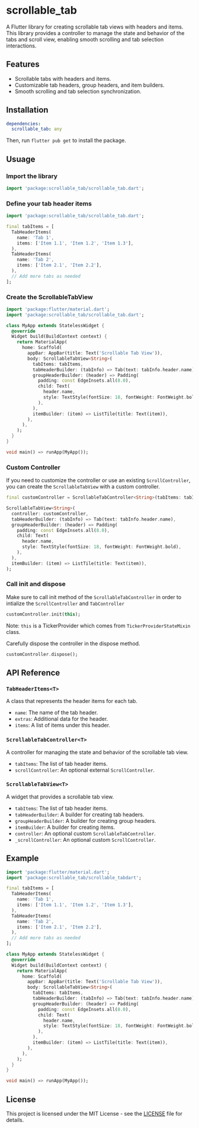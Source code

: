 # scrollable_tab

A Flutter library for creating scrollable tab views with headers and items. This library provides a controller to manage the state and behavior of the tabs and scroll view, enabling smooth scrolling and tab selection interactions.

## Features

- Scrollable tabs with headers and items.
- Customizable tab headers, group headers, and item builders.
- Smooth scrolling and tab selection synchronization.

## Installation

```yaml
dependencies:
  scrollable_tab: any
```

Then, run `flutter pub get` to install the package.

## Usuage

### Import the library

```dart
import 'package:scrollable_tab/scrollable_tab.dart';
```

### Define your tab header items

```dart
import 'package:scrollable_tab/scrollable_tab.dart';

final tabItems = [
  TabHeaderItems(
    name: 'Tab 1',
    items: ['Item 1.1', 'Item 1.2', 'Item 1.3'],
  ),
  TabHeaderItems(
    name: 'Tab 2',
    items: ['Item 2.1', 'Item 2.2'],
  ),
  // Add more tabs as needed
];
```

### Create the ScrollableTabView

```dart
import 'package:flutter/material.dart';
import 'package:scrollable_tab/scrollable_tab.dart';

class MyApp extends StatelessWidget {
  @override
  Widget build(BuildContext context) {
    return MaterialApp(
      home: Scaffold(
        appBar: AppBar(title: Text('Scrollable Tab View')),
        body: ScrollableTabView<String>(
          tabItems: tabItems,
          tabHeaderBuilder: (tabInfo) => Tab(text: tabInfo.header.name),
          groupHeaderBuilder: (header) => Padding(
            padding: const EdgeInsets.all(8.0),
            child: Text(
              header.name,
              style: TextStyle(fontSize: 18, fontWeight: FontWeight.bold),
            ),
          ),
          itemBuilder: (item) => ListTile(title: Text(item)),
        ),
      ),
    );
  }
}

void main() => runApp(MyApp());
```

### Custom Controller

If you need to customize the controller or use an existing `ScrollController`, you can create the `ScrollableTabView` with a custom controller.

```dart
final customController = ScrollableTabController<String>(tabItems: tabItems);

ScrollableTabView<String>(
  controller: customController,
  tabHeaderBuilder: (tabInfo) => Tab(text: tabInfo.header.name),
  groupHeaderBuilder: (header) => Padding(
    padding: const EdgeInsets.all(8.0),
    child: Text(
      header.name,
      style: TextStyle(fontSize: 18, fontWeight: FontWeight.bold),
    ),
  ),
  itemBuilder: (item) => ListTile(title: Text(item)),
);
```

### Call init and dispose

Make sure to call init method of the `ScrollableTabController` in order to intialize the `ScrollController` and `TabController`

```dart
customController.init(this);
```

Note: `this` is a TickerProvider which comes from `TickerProviderStateMixin` class.

Carefully dispose the controller in the dispose method.

```dart
customController.dispose();
```

## API Reference

### `TabHeaderItems<T>`

A class that represents the header items for each tab.

- `name`: The name of the tab header.
- `extras`: Additional data for the header.
- `items`: A list of items under this header.

### `ScrollableTabController<T>`

A controller for managing the state and behavior of the scrollable tab view.

- `tabItems`: The list of tab header items.
- `scrollController`: An optional external `ScrollController`.

### `ScrollableTabView<T>`

A widget that provides a scrollable tab view.

- `tabItems`: The list of tab header items.
- `tabHeaderBuilder`: A builder for creating tab headers.
- `groupHeaderBuilder`: A builder for creating group headers.
- `itemBuilder`: A builder for creating items.
- `controller`: An optional custom `ScrollableTabController`.
- `_scrollController`: An optional custom `ScrollController`.

## Example

```dart
import 'package:flutter/material.dart';
import 'package:scrollable_tab/scrollable_tabdart';

final tabItems = [
  TabHeaderItems(
    name: 'Tab 1',
    items: ['Item 1.1', 'Item 1.2', 'Item 1.3'],
  ),
  TabHeaderItems(
    name: 'Tab 2',
    items: ['Item 2.1', 'Item 2.2'],
  ),
  // Add more tabs as needed
];

class MyApp extends StatelessWidget {
  @override
  Widget build(BuildContext context) {
    return MaterialApp(
      home: Scaffold(
        appBar: AppBar(title: Text('Scrollable Tab View')),
        body: ScrollableTabView<String>(
          tabItems: tabItems,
          tabHeaderBuilder: (tabInfo) => Tab(text: tabInfo.header.name),
          groupHeaderBuilder: (header) => Padding(
            padding: const EdgeInsets.all(8.0),
            child: Text(
              header.name,
              style: TextStyle(fontSize: 18, fontWeight: FontWeight.bold),
            ),
          ),
          itemBuilder: (item) => ListTile(title: Text(item)),
        ),
      ),
    );
  }
}

void main() => runApp(MyApp());
```

## License

This project is licensed under the MIT License - see the [LICENSE](LICENSE) file for details.

